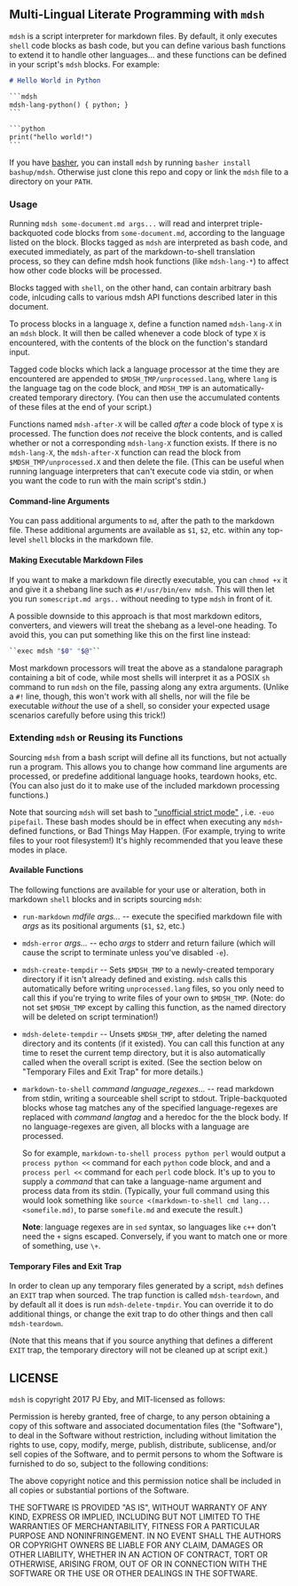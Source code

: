 ## Multi-Lingual Literate Programming with `mdsh`

`mdsh` is a script interpreter for markdown files.  By default, it only executes `shell` code blocks as bash code, but you can define various bash functions to extend it to handle other languages...  and these functions can be defined in your script's  `mdsh` blocks.  For example:

~~~markdown
# Hello World in Python

​```mdsh
mdsh-lang-python() { python; }
​```

​```python
print("hello world!")
​```
~~~

If you have [basher](https://github.com/basherpm/basher), you can install `mdsh` by running `basher install bashup/mdsh`.  Otherwise just clone this repo and copy or link the `mdsh` file to a directory on your `PATH`.

### Usage

Running `mdsh some-document.md args...` will read and interpret triple-backquoted code blocks from `some-document.md`, according to the language listed on the block.  Blocks tagged as `mdsh` are interpreted as bash code, and executed immediately, as part of the markdown-to-shell translation process, so they can define mdsh hook functions (like `mdsh-lang-*`) to affect how other code blocks will be processed.

Blocks tagged with `shell`, on the other hand, can contain arbitrary bash code, inlcuding calls to various mdsh API functions described later in this document.

To process blocks in a language `X`, define a function named `mdsh-lang-X` in an `mdsh` block.  It will then be called whenever a code block of  type `X` is encountered, with the contents of the block on the function's standard input.

Tagged code blocks which lack a language processor at the time they are encountered are appended to `$MDSH_TMP/unprocessed.lang`, where `lang` is the language tag on the code block, and `MDSH_TMP` is an automatically-created temporary directory.  (You can then use the accumulated contents of these files at the end of your script.)

Functions named `mdsh-after-X` will be called *after* a code block of  type `X` is processed.  The function does *not* receive the block contents, and is called whether or not a corresponding  `mdsh-lang-X` function exists.  If there is no `mdsh-lang-X`, the `mdsh-after-X` function can read the block from `$MDSH_TMP/unprocessed.X` and then delete the file.  (This can be useful when running language interpreters that can't execute code via stdin, or when you want the code to run with the main script's stdin.)

#### Command-line Arguments

You can pass additional arguments to `md`, after the path to the markdown file.  These additional arguments are available as `$1`, `$2`, etc. within any top-level `shell` blocks in the markdown file.

#### Making Executable Markdown Files

If you want to make a markdown file directly executable, you can `chmod +x` it and give it a shebang line such as `#!/usr/bin/env mdsh`.  This will then let you run `somescript.md args..` without needing to type `mdsh` in front of it.

A possible downside to this approach is that most markdown editors, converters, and viewers will treat the shebang as a level-one heading.  To avoid this, you can put something like this on the first line instead:

```sh
``exec mdsh "$0" "$@"``
```

Most markdown processors will treat the above as a standalone paragraph containing a bit of code, while most shells will interpret it as a POSIX `sh` command to run `mdsh` on the file, passing along any extra arguments.  (Unlike a `#!`  line, though, this won't work with all shells, nor will the file be executable *without* the use of a shell, so consider your expected usage scenarios carefully before using this trick!)

### Extending `mdsh` or Reusing its Functions

Sourcing `mdsh` from a bash script will define all its functions, but not actually run a program.  This allows you to change how command line arguments are processed, or predefine additional language hooks, teardown hooks, etc.   (You can also just do it to make use of the included markdown processing functions.)

Note that sourcing `mdsh` will set bash to  ["unofficial strict mode"](http://redsymbol.net/articles/unofficial-bash-strict-mode/) , i.e. `-euo pipefail`.  These bash modes should be in effect when executing any `mdsh`-defined functions, or Bad Things May Happen.  (For example, trying to write files to your root filesystem!)  It's highly recommended that you leave these modes in place.

#### Available Functions

The following functions are available for your use or alteration, both in markdown `shell` blocks and in scripts sourcing `mdsh`:

* `run-markdown` *mdfile args...* -- execute the specified markdown file with *args* as its positional arguments (`$1`,  `$2`, etc.)
* `mdsh-error` *args...* -- echo *args* to stderr and return failure (which will cause the script to terminate unless you've disabled `-e`).
* `mdsh-create-tempdir` -- Sets `$MDSH_TMP` to a newly-created temporary directory if it isn't already defined and existing.  `mdsh` calls this automatically before writing `unprocessed.lang` files, so you only need to call this if you're trying to write files of your own to `$MDSH_TMP`.  (Note: do not set `$MDSH_TMP` except by calling this function, as the named directory will be deleted on script termination!)
* `mdsh-delete-tempdir` -- Unsets `$MDSH_TMP`, after deleting the named directory and its contents (if it existed).  You can call this function at any time to reset the current temp directory, but it is also automatically called when the overall script is exited.  (See the section below on "Temporary Files and Exit Trap" for more details.)


* `markdown-to-shell` *command language_regexes...* -- read markdown from stdin, writing a sourceable shell script to stdout.  Triple-backquoted blocks whose tag matches any of the specified language-regexes are replaced with *command langtag* and a heredoc for the the block body. If no language-regexes are given, all blocks with a language are processed.

  So for example, `markdown-to-shell process python perl` would output a `process python <<` command for each `python` code block, and and a `process perl <<` command for each `perl` code block.  It's up to you to supply a *command* that can take a language-name argument and process data from its stdin.  (Typically, your full command using this would look something like `source <(markdown-to-shell cmd lang... <somefile.md)`, to parse `somefile.md` and execute the result.)

  **Note**: language regexes are in `sed` syntax, so languages like  `c++` don't need the `+` signs escaped. Conversely, if you want to match one or more of something, use `\+`.

#### Temporary Files and Exit Trap

In order to clean up any temporary files generated by a script, `mdsh` defines an `EXIT` trap when sourced.  The trap function is called `mdsh-teardown`, and by default all it does is run `mdsh-delete-tmpdir`.  You can override it to do additional things, or change the exit trap to do other things and then call `mdsh-teardown`.

(Note that this means that if you source anything that defines a different `EXIT` trap, the temporary directory will not be cleaned up at script exit.)

## LICENSE

`mdsh` is copyright 2017 PJ Eby, and MIT-licensed as follows:

Permission is hereby granted, free of charge, to any person obtaining a copy of this software and associated documentation files (the "Software"), to deal in the Software without restriction, including without limitation the rights to use, copy, modify, merge, publish, distribute, sublicense, and/or sell copies of the Software, and to permit persons to whom the Software is furnished to do so, subject to the following conditions:

The above copyright notice and this permission notice shall be included in all copies or substantial portions of the Software.

THE SOFTWARE IS PROVIDED "AS IS", WITHOUT WARRANTY OF ANY KIND, EXPRESS OR IMPLIED, INCLUDING BUT NOT LIMITED TO THE WARRANTIES OF MERCHANTABILITY, FITNESS FOR A PARTICULAR PURPOSE AND NONINFRINGEMENT. IN NO EVENT SHALL THE AUTHORS OR COPYRIGHT OWNERS BE LIABLE FOR ANY CLAIM, DAMAGES OR OTHER LIABILITY, WHETHER IN AN ACTION OF CONTRACT, TORT OR OTHERWISE, ARISING FROM, OUT OF OR IN CONNECTION WITH THE SOFTWARE OR THE USE OR OTHER DEALINGS IN THE SOFTWARE.

